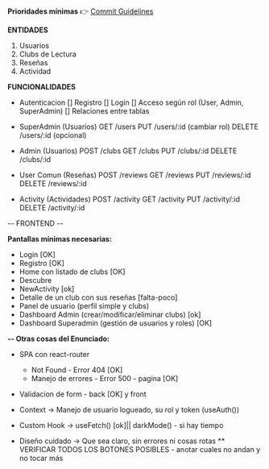 **Prioridades mínimas**
👉 [Commit Guidelines](./commits-guideline.md)

**ENTIDADES**
1. Usuarios
2. Clubs de Lectura
3. Reseñas
4. Actividad

**FUNCIONALIDADES**
- Autenticacion
[] Registro
[] Login
[] Acceso según rol (User, Admin, SuperAdmin)
[] Relaciones entre tablas

- SuperAdmin (Usuarios)
GET /users
PUT /users/:id (cambiar rol)
DELETE /users/:id (opcional)

- Admin (Usuarios)
POST /clubs
GET /clubs
PUT /clubs/:id
DELETE /clubs/:id

- User Comun (Reseñas)
POST /reviews
GET /reviews
PUT /reviews/:id
DELETE /reviews/:id

- Activity (Actividades)
POST /activity
GET /activity
PUT /activity/:id
DELETE /activity/:id


-- FRONTEND --

**Pantallas mínimas necesarias:**

* Login  [OK]
* Registro  [OK]
* Home con listado de clubs  [OK]
* Descubre
* NewActivity [ok]
* Detalle de un club con sus reseñas  [falta-poco]
* Panel de usuario (perfil simple y clubs)
* Dashboard Admin (crear/modificar/eliminar clubs) [ok]
* Dashboard Superadmin (gestión de usuarios y roles) [OK]


**-- Otras cosas del Enunciado:**
* SPA con react-router
    * Not Found - Error 404 [OK]
    * Manejo de errores - Error 500 - pagina [OK]
* Validacion de form - back [OK] y front
* Context  ->  Manejo de usuario logueado, su rol y token (useAuth())
* Custom Hook  -> useFetch() [ok]|| darkMode() - si hay tiempo

* Diseño cuidado -> Que sea claro, sin errores ni cosas rotas ** VERIFICAR TODOS LOS BOTONES POSIBLES - anotar cuales no andan y no tocar más